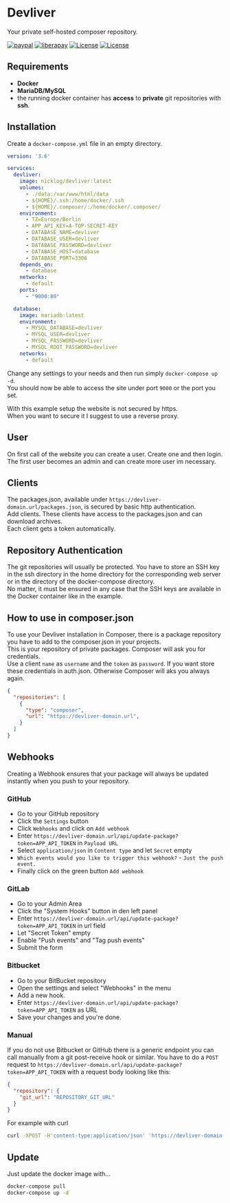 # Devliver

Your private self-hosted composer repository.

[![paypal](https://img.shields.io/badge/Donate-Paypal-blue.svg)](http://paypal.me/nloges)
[![liberapay](https://img.shields.io/badge/Donate-Liberapay-yellow.svg)](https://liberapay.com/nicklog/donate)
[![License](https://img.shields.io/docker/cloud/build/nicklog/devliver.svg)](https://hub.docker.com/r/nicklog/devliver)
[![License](https://img.shields.io/github/license/nicklog/devliver.svg)](https://github.com/nicklog/devliver)

[comment]: <> ([![License]&#40;https://img.shields.io/docker/build/nicklog/devliver.svg&#41;]&#40;https://hub.docker.com/r/nicklog/devliver&#41;)

##  Requirements

* **Docker**
* **MariaDB/MySQL**
* the running docker container has **access** to **private** git repositories with **ssh**.

##  Installation

Create a `docker-compose.yml` file in an empty directory.

```yaml
version: '3.6'

services:
  devliver:
    image: nicklog/devliver:latest
    volumes:
      - ./data:/var/www/html/data
      - ${HOME}/.ssh:/home/docker/.ssh
      - ${HOME}/.composer/:/home/docker/.composer/
    environment:
      - TZ=Europe/Berlin
      - APP_API_KEY=A-TOP-SECRET-KEY
      - DATABASE_NAME=devliver
      - DATABASE_USER=devliver
      - DATABASE_PASSWORD=devliver
      - DATABASE_HOST=database
      - DATABASE_PORT=3306
    depends_on:
      - database
    networks:
      - default
    ports:
      - "9000:80"

  database:
    image: mariadb:latest
    environment:
      - MYSQL_DATABASE=devliver
      - MYSQL_USER=devliver
      - MYSQL_PASSWORD=devliver
      - MYSQL_ROOT_PASSWORD=devliver
    networks:
      - default
```
Change any settings to your needs and then run simply `docker-compose up -d`.  
You should now be able to access the site under port `9000` or the port you set.

With this example setup the website is not secured by https.  
When you want to secure it I suggest to use a reverse proxy.

## User

On first call of the website you can create a user. Create one and then login.  
The first user becomes an admin and can create more user im necessary.

## Clients

The packages.json, available under `https://devliver-domain.url/packages.json`, is secured by basic http authentication.  
Add clients. These clients have access to the packages.json and can download archives.  
Each client gets a token automatically. 

## Repository Authentication

The git repositories will usually be protected. 
You have to store an SSH key in the ssh directory in the home directory for the corresponding web server
or in the directory of the docker-compose directory.  
No matter, it must be ensured in any case that the SSH keys are available in the Docker container like in the example.

## How to use in composer.json 

To use your Devliver installation in Composer, there is a package repository you have to add to the composer.json in your projects.  
This is your repository of private packages. Composer will ask you for credentials.  
Use a client `name` as `username` and the `token` as `password`. If you want store these credentials in auth.json.
Otherwise Composer will aks you always again.

```json
{
  "repositories": [
    {
      "type": "composer",
      "url": "https://devliver-domain.url",
    }
  ]
}
```

## Webhooks

Creating a Webhook ensures that your package will always be updated instantly when you push to your repository.

### GitHub

- Go to your GitHub repository
- Click the `Settings` button
- Click `Webhooks` and click on `Add webhook`
- Enter `https://devliver-domain.url/api/update-package?token=APP_API_TOKEN` in `Payload URL`
- Select `application/json` in `Content type` and let `Secret` empty
- `Which events would you like to trigger this webhook?` - `Just the push event.`
- Finally click on the green button `Add webhook`

### GitLab

- Go to your Admin Area
- Click the "System Hooks" button in den left panel
- Enter `https://devliver-domain.url/api/update-package?token=APP_API_TOKEN` in url field
- Let "Secret Token" empty
- Enable "Push events" and "Tag push events"
- Submit the form

### Bitbucket

- Go to your BitBucket repository
- Open the settings and select "Webhooks" in the menu
- Add a new hook. 
- Enter `https://devliver-domain.url/api/update-package?token=APP_API_TOKEN` as URL
- Save your changes and you're done.

### Manual

If you do not use Bitbucket or GitHub there is a generic endpoint you can call manually from a git post-receive hook or similar.
You have to do a `POST` request to `https://devliver-domain.url/api/update-package?token=APP_API_TOKEN` with a request body looking like this: 

```json
{
  "repository": {
    "git_url": "REPOSITORY_GIT_URL"
  }
}
```

For example with curl

```bash
curl -XPOST -H'content-type:application/json' 'https://devliver-domain.url/api/update-package?token=APP_API_TOKEN' -d'{"repository":{"git_url":"REPOSITORY_GIT_URL"}}'
```

##  Update

Just update the docker image with...
```bash
docker-compose pull
docker-compose up -d
```
